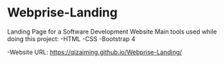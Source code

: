 # Webprise-Landing
Landing Page for a Software Development Website
Main tools used while doing this project:
-HTML
-CSS
-Bootstrap 4

-Website URL: https://qizaiming.github.io/Webprise-Landing/
